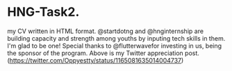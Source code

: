 # HNG-Task2.
my CV written in HTML format.
@startdotng and @hnginternship are building capacity and strength among youths by inputing tech skills in them. I'm glad to be one! Special thanks to 
@flutterwavefor investing in us, being the sponsor of the program.
Above is my Twitter appreciation post. (https://twitter.com/Oppyestty/status/1165081635014004737)
